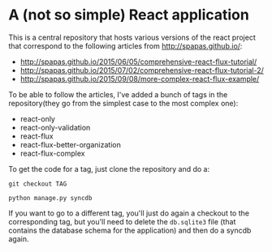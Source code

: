 A (not so simple) React application
===================================

This is a central repository that hosts various versions of the react project that correspond
to the following articles from http://spapas.github.io/:

- http://spapas.github.io/2015/06/05/comprehensive-react-flux-tutorial/
- http://spapas.github.io/2015/07/02/comprehensive-react-flux-tutorial-2/
- http://spapas.github.io/2015/09/08/more-complex-react-flux-example/

To be able to follow the articles, I've added a bunch of tags in the repository(they go from
the simplest case to the most complex one):

- react-only
- react-only-validation
- react-flux
- react-flux-better-organization
- react-flux-complex

To get the code for a tag, just clone the repository and do a:

``git checkout TAG``

``python manage.py syncdb``

If you want to go to a different tag, you'll just do again a checkout to
the corresponding tag, but you'll need to delete the ``db.sqlite3`` file (that
contains the database schema for the application) and then do a syncdb again.
